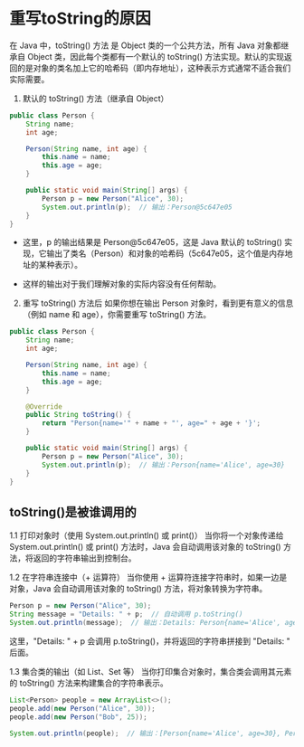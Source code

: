 # 重写toString的原因

在 Java 中，toString() 方法 是 Object 类的一个公共方法，所有 Java 对象都继承自 Object 类，因此每个类都有一个默认的 toString() 方法实现。默认的实现返回的是对象的类名加上它的哈希码（即内存地址），这种表示方式通常不适合我们实际需要。

1. 默认的 toString() 方法（继承自 Object）
```java
public class Person {
    String name;
    int age;

    Person(String name, int age) {
        this.name = name;
        this.age = age;
    }

    public static void main(String[] args) {
        Person p = new Person("Alice", 30);
        System.out.println(p);  // 输出：Person@5c647e05
    }
}
```
+ 这里，p 的输出结果是 Person@5c647e05，这是 Java 默认的 toString() 实现，它输出了类名（Person）和对象的哈希码（5c647e05，这个值是内存地址的某种表示）。

+ 这样的输出对于我们理解对象的实际内容没有任何帮助。

2. 重写 toString() 方法后
如果你想在输出 Person 对象时，看到更有意义的信息（例如 name 和 age），你需要重写 toString() 方法。

```java
public class Person {
    String name;
    int age;

    Person(String name, int age) {
        this.name = name;
        this.age = age;
    }

    @Override
    public String toString() {
        return "Person{name='" + name + "', age=" + age + '}';
    }

    public static void main(String[] args) {
        Person p = new Person("Alice", 30);
        System.out.println(p);  // 输出：Person{name='Alice', age=30}
    }
}
```

## toString()是被谁调用的

1.1 打印对象时（使用 System.out.println() 或 print()）
当你将一个对象传递给 System.out.println() 或 print() 方法时，Java 会自动调用该对象的 toString() 方法，将返回的字符串输出到控制台。

1.2 在字符串连接中（+ 运算符）
当你使用 + 运算符连接字符串时，如果一边是对象，Java 会自动调用该对象的 toString() 方法，将对象转换为字符串。

```java
Person p = new Person("Alice", 30);
String message = "Details: " + p;  // 自动调用 p.toString()
System.out.println(message);  // 输出：Details: Person{name='Alice', age=30}
```

这里，"Details: " + p 会调用 p.toString()，并将返回的字符串拼接到 "Details: " 后面。

1.3 集合类的输出（如 List、Set 等）
当你打印集合对象时，集合类会调用其元素的 toString() 方法来构建集合的字符串表示。

```java
List<Person> people = new ArrayList<>();
people.add(new Person("Alice", 30));
people.add(new Person("Bob", 25));

System.out.println(people);  // 输出：[Person{name='Alice', age=30}, Person{name='Bob', age=25}]
```

